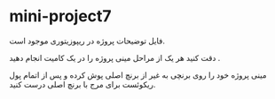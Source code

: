 # mini-project7

فایل توضیحات پروژه در ریپوزیتوری موجود است.
 
دقت کنید هر یک از مراحل مینی پروژه را در یک کامیت انجام دهید .

مینی پروژه خود را روی برنچی به غیر از برنچ اصلی پوش کرده و پس از اتمام پول ریکوئست برای مرج با برنچ اصلی درست کنید.
